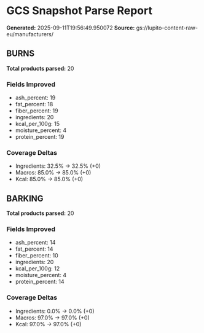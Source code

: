 # GCS Snapshot Parse Report

**Generated:** 2025-09-11T19:56:49.950072
**Source:** gs://lupito-content-raw-eu/manufacturers/

## BURNS

**Total products parsed:** 20

### Fields Improved
- ash_percent: 19
- fat_percent: 18
- fiber_percent: 19
- ingredients: 20
- kcal_per_100g: 15
- moisture_percent: 4
- protein_percent: 19

### Coverage Deltas
- Ingredients: 32.5% → 32.5% (+0)
- Macros: 85.0% → 85.0% (+0)
- Kcal: 85.0% → 85.0% (+0)

## BARKING

**Total products parsed:** 20

### Fields Improved
- ash_percent: 14
- fat_percent: 14
- fiber_percent: 10
- ingredients: 20
- kcal_per_100g: 12
- moisture_percent: 4
- protein_percent: 14

### Coverage Deltas
- Ingredients: 0.0% → 0.0% (+0)
- Macros: 97.0% → 97.0% (+0)
- Kcal: 97.0% → 97.0% (+0)

